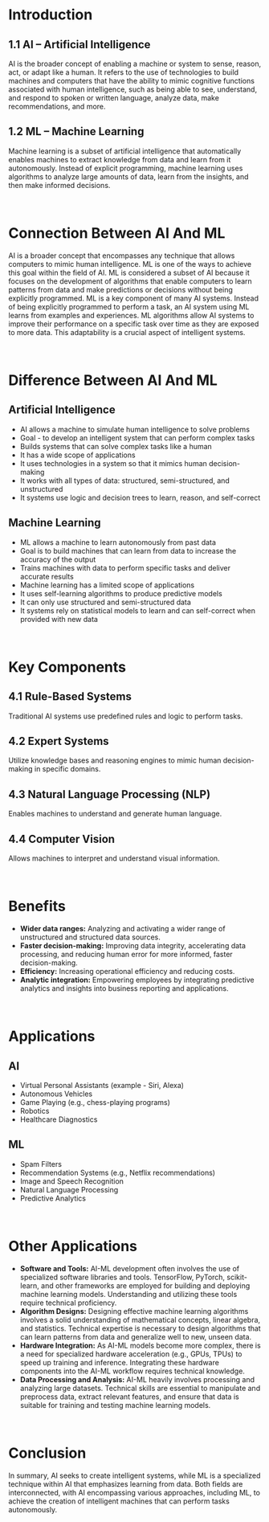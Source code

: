 # Introduction

## 1.1 AI – Artificial Intelligence

AI is the broader concept of enabling a machine or system to sense, reason, act, or adapt like a human. It refers to the use of technologies to build machines and computers that have the ability to mimic cognitive functions associated with human intelligence, such as being able to see, understand, and respond to spoken or written language, analyze data, make recommendations, and more.

## 1.2 ML – Machine Learning

Machine learning is a subset of artificial intelligence that automatically enables machines to extract knowledge from data and learn from it autonomously. Instead of explicit programming, machine learning uses algorithms to analyze large amounts of data, learn from the insights, and then make informed decisions.

<br>

# Connection Between AI And ML

AI is a broader concept that encompasses any technique that allows computers to mimic human intelligence. ML is one of the ways to achieve this goal within the field of AI.
ML is considered a subset of AI because it focuses on the development of algorithms that enable computers to learn patterns from data and make predictions or decisions without being explicitly programmed.
ML is a key component of many AI systems. Instead of being explicitly programmed to perform a task, an AI system using ML learns from examples and experiences. ML algorithms allow AI systems to improve their performance on a specific task over time as they are exposed to more data. This adaptability is a crucial aspect of intelligent systems.

<br>

# Difference Between AI And ML

## Artificial Intelligence

- AI allows a machine to simulate human intelligence to solve problems
- Goal - to develop an intelligent system that can perform complex tasks
- Builds systems that can solve complex tasks like a human
- It has a wide scope of applications
- It uses technologies in a system so that it mimics human decision-making
- It works with all types of data: structured, semi-structured, and unstructured
- It systems use logic and decision trees to learn, reason, and self-correct

## Machine Learning

- ML allows a machine to learn autonomously from past data
- Goal is to build machines that can learn from data to increase the accuracy of the output
- Trains machines with data to perform specific tasks and deliver accurate results
- Machine learning has a limited scope of applications
- It uses self-learning algorithms to produce predictive models
- It can only use structured and semi-structured data
- It systems rely on statistical models to learn and can self-correct when provided with new data

<br>

# Key Components

## 4.1 Rule-Based Systems

Traditional AI systems use predefined rules and logic to perform tasks.

## 4.2 Expert Systems

Utilize knowledge bases and reasoning engines to mimic human decision-making in specific domains.

## 4.3 Natural Language Processing (NLP)

Enables machines to understand and generate human language.

## 4.4 Computer Vision

Allows machines to interpret and understand visual information.

<br>

# Benefits

- **Wider data ranges:** Analyzing and activating a wider range of unstructured and structured data sources.
- **Faster decision-making:** Improving data integrity, accelerating data processing, and reducing human error for more informed, faster decision-making.
- **Efficiency:** Increasing operational efficiency and reducing costs.
- **Analytic integration:** Empowering employees by integrating predictive analytics and insights into business reporting and applications.

<br>

# Applications

## AI

- Virtual Personal Assistants (example - Siri, Alexa)
- Autonomous Vehicles
- Game Playing (e.g., chess-playing programs)
- Robotics
- Healthcare Diagnostics

## ML

- Spam Filters
- Recommendation Systems (e.g., Netflix recommendations)
- Image and Speech Recognition
- Natural Language Processing
- Predictive Analytics

<br>

# Other Applications

- **Software and Tools:** AI-ML development often involves the use of specialized software libraries and tools. TensorFlow, PyTorch, scikit-learn, and other frameworks are employed for building and deploying machine learning models. Understanding and utilizing these tools require technical proficiency.
- **Algorithm Designs:** Designing effective machine learning algorithms involves a solid understanding of mathematical concepts, linear algebra, and statistics. Technical expertise is necessary to design algorithms that can learn patterns from data and generalize well to new, unseen data.
- **Hardware Integration:** As AI-ML models become more complex, there is a need for specialized hardware acceleration (e.g., GPUs, TPUs) to speed up training and inference. Integrating these hardware components into the AI-ML workflow requires technical knowledge.
- **Data Processing and Analysis:** AI-ML heavily involves processing and analyzing large datasets. Technical skills are essential to manipulate and preprocess data, extract relevant features, and ensure that data is suitable for training and testing machine learning models.


<br>

# Conclusion

In summary, AI seeks to create intelligent systems, while ML is a specialized technique within AI that emphasizes learning from data. Both fields are interconnected, with AI encompassing various approaches, including ML, to achieve the creation of intelligent machines that can perform tasks autonomously.
